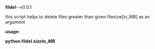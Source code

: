 <p><b>fildel</b>--v0.0.1</p>
<p>this script helps to delete files greater than given filesize[in_MB] as an argument</p>
<p><b>usage:<b/></p>
<P>python fildel <i>sizeIn_MB</i></p>
 
